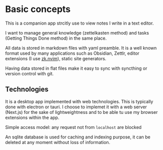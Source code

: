 # Basic concepts

This is a companion app strcitly use to view notes I write in a text editor.

I want to manage general knowledge (zettelkasten method) and tasks (Getting Things Done method) in the same place.

All data is stored in markdown files with yaml preamble. It is a well known format used by many applications such as Obsidian, Zettlr, editor extensions (I use [zk.nvim](https://github.com/mickael-menu/zk-nvim)), static site generators.

Having data stored in flat files make it easy to sync with syncthing or version control with git.

## Technologies

It is a desktop app implemented with web technologies. This is typically done with electron or tauri. I choose to implemet it with a web server (Next.js) for the sake of lightweightness and to be able tu use my browser extensions within the app.

Simple access model: any request not from `localhost` are blocked

An sqlite database is used for caching and indexing purpose, it can be deleted at any moment without loss of information.
